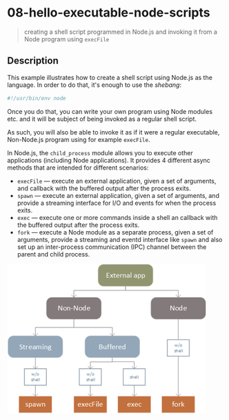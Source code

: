 # 08-hello-executable-node-scripts

> creating a shell script programmed in Node.js and invoking it from a Node program using `execFile`

## Description

This example illustrates how to create a shell script using Node.js as the language. In order to do that, it's enough to use the *shebang*:

```bash
#!/usr/bin/env node
```

Once you do that, you can write your own program using Node modules etc. and it will be subject of being invoked as a regular shell script.

As such, you will also be able to invoke it as if it were a regular executable, Non-Node.js program using for example `execFile`.

In Node.js, the `child_process` module allows you to execute other applications (including Node applications).
It provides 4 different async methods that are intended for different scenarios:
+ `execFile` &mdash; execute an external application, given a set of arguments, and callback with the buffered output after the process exits.
+ `spawn` &mdash; execute an external application, given a set of arguments, and provide a streaming interface for I/O and events for when the process exits.
+ `exec` &mdash; execute one or more commands inside a shell an callback with the buffered output after the process exits.
+ `fork` &mdash; execute a Node module as a separate process, given a set of arguments, provide a streaming and eventd interface like `spawn` and also set up an inter-process communication (IPC) channel between the parent and child process.

![child_process methods diagram](./child_process.png)